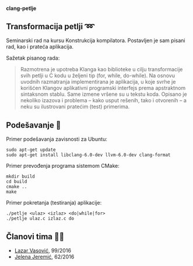 #### clang-petlje

## Transformacija petlji :loop:
Seminarski rad na kursu Konstrukcija kompilatora. Postavljen je sam pisani rad, kao i prateća aplikacija.

Sažetak pisanog rada:
> Razmotrena je upotreba Klanga kao biblioteke u cilju transformacije svih petlji u C kodu u željeni tip (for, while, do-while). Na osnovu uvodnih razmatranja implementirana je aplikacija, u koje svrhe je korišćen Кlangov aplikativni programski interfejs prema apstraktnom sintaksnom stablu. Same izmene vršene su u tekstu koda. Opisano je nekoliko izazova i problema – kako usput rešenih, tako i otvorenih – a neku su ilustrovani pratećim (test) primerima.


## Podešavanje :memo:
Primer podešavanja zavisnosti za Ubuntu:
```
sudo apt-get update
sudo apt-get install libclang-6.0-dev llvm-6.0-dev clang-format
```

Primer prevođenja programa sistemom CMake:
```
mkdir build
cd build
cmake ..
make
```

Primer pokretanja (testiranja) aplikacije:
```
./petlje <ulaz> <izlaz> <do|while|for>
./petlje ulaz.c izlaz.c do
```

## Članovi tima :boy::girl:
* [Lazar Vasović](https://github.com/matfija), 99/2016
* [Jelena Jeremić](https://github.com/Jelena597), 62/2016
